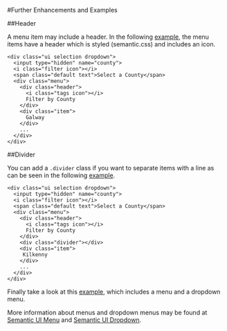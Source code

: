 
#Further Enhancements and Examples

##Header

A menu item may include a header. In the following <a href="archives/Class Htmls/dropdown/drop7.html" target="_blank">example</a>, the menu items have a header
which is styled (semantic.css) and includes an icon.

~~~
<div class="ui selection dropdown">
  <input type="hidden" name="county">
  <i class="filter icon"></i>
  <span class="default text">Select a County</span>
  <div class="menu">
    <div class="header">
      <i class="tags icon"></i>
      Filter by County
    </div>
    <div class="item">
      Galway
    </div>
    ...
  </div>
</div>
~~~

##Divider

You can add a `.divider` class if you want to separate items with a line as can be seen in the following 
<a href="archives/Class Htmls/dropdown/drop8.html" target="_blank">example</a>.

~~~
<div class="ui selection dropdown">
  <input type="hidden" name="county">
  <i class="filter icon"></i>
  <span class="default text">Select a County</span>
  <div class="menu">
    <div class="header">
      <i class="tags icon"></i>
      Filter by County
    </div>
    <div class="divider"></div>
    <div class="item">
     Kilkenny
    </div>
    ...
  </div>
</div>
~~~

Finally take a look at this <a href="archives/Class Htmls/dropdown/menu/index.html" target="_blank">example</a>, which includes a menu and a dropdown menu.

More information about menus and dropdown menus may be found at <a href ="https://semantic-ui.com/collections/menu.html" target = "_blank">Semantic UI Menu</a> and 
<a href ="https://semantic-ui.com/modules/dropdown.html" target = "_blank">Semantic UI Dropdown</a>.
